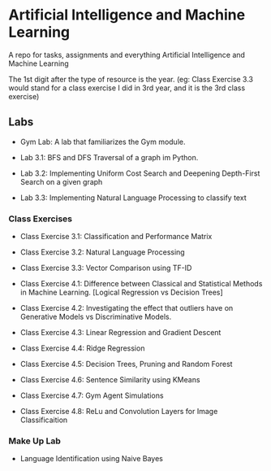 # Artificial Intelligence and Machine Learning

A repo for tasks, assignments and everything Artificial Intelligence and Machine Learning

The 1st digit after the type of resource is the year. (eg: Class Exercise 3.3 would stand for a class exercise I did in 3rd year, and it is the 3rd class exercise)

## Labs

- Gym Lab: A lab that familiarizes the Gym module.

- Lab 3.1: BFS and DFS Traversal of a graph im Python.

- Lab 3.2: Implementing Uniform Cost Search and Deepening Depth-First Search on a given graph

- Lab 3.3: Implementing Natural Language Processing to classify text

### Class Exercises

- Class Exercise 3.1: Classification and Performance Matrix

- Class Exercise 3.2: Natural Language Processing

- Class Exercise 3.3: Vector Comparison using TF-ID

- Class Exercise 4.1: Difference between Classical and Statistical Methods in Machine Learning. [Logical Regression vs Decision Trees]

- Class Exercise 4.2: Investigating the effect that outliers have on Generative Models vs Discriminative Models.

- Class Exercise 4.3: Linear Regression and Gradient Descent

- Class Exercise 4.4: Ridge Regression

- Class Exercise 4.5: Decision Trees, Pruning and Random Forest

- Class Exercise 4.6: Sentence Similarity using KMeans

- Class Exercise 4.7: Gym Agent Simulations

- Class Exercise 4.8: ReLu and Convolution Layers for Image Classificaition

### Make Up Lab

- Language Identification using Naive Bayes
